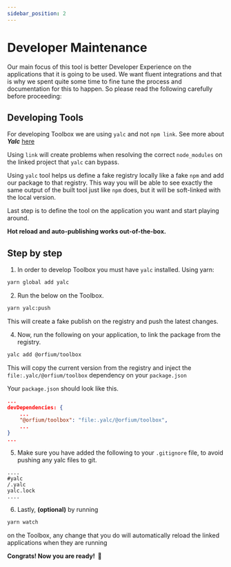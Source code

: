 ```yaml
---
sidebar_position: 2
---
```


# Developer Maintenance

Our main focus of this tool is better Developer Experience on the applications that it is going to be used. We want fluent integrations and that is why we spent
quite some time to fine tune the process and documentation for this to happen. So please read the following carefully before proceeding:

## Developing Tools

For developing Toolbox we are using `yalc` and not `npm link`. See more about **_Yalc_** [here](https://github.com/wclr/yalc)

Using `link` will create problems when resolving the correct `node_modules` on the linked project that `yalc` can bypass.

Using `yalc` tool helps us define a fake registry locally like a fake `npm` and add our package to that registry.
This way you will be able to see exactly the same output of the built tool just like `npm` does, but it will be soft-linked with the local version.

Last step is to define the tool on the application you want and start playing around.

**Hot reload and auto-publishing works out-of-the-box.**

## Step by step

1. In order to develop Toolbox you must have `yalc` installed. Using yarn:

```bash
yarn global add yalc
```

2. Run the below on the Toolbox.

```bash
yarn yalc:push
```

This will create a fake publish on the registry and push the latest changes.

4. Now, run the following on your application, to link the package from the registry.

```bash
yalc add @orfium/toolbox
```

This will copy the current version from the registry and inject the `file:.yalc/@orfium/toolbox` dependency on your `package.json`

Your `package.json` should look like this.

```json
...
devDependencies: {
    ...
    "@orfium/toolbox": "file:.yalc/@orfium/toolbox",
    ...
}
...
```

5. Make sure you have added the following to your `.gitignore` file, to avoid pushing any yalc files to git.

```gitignore
....
#yalc
/.yalc
yalc.lock
....
```

6. Lastly, **(optional)** by running

```bash
yarn watch
```

on the Toolbox, any change that you do will automatically reload the linked applications when they are running

**Congrats! Now you are ready! &nbsp;🎉**
